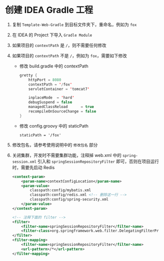 # 创建 IDEA Gradle 工程
1.  复制 `Template-Web-Gradle` 到目标文件夹下，重命名，例如为 `fox`

2. 在 IDEA 的 Project 下导入 `Gradle Module`

3. 如果项目的 `contextPath` 是 `/`，则不需要任何修改

4. 如果项目的 `contextPath` 不是 `/`，例如为 `fox`，需要如下修改
    * 修改 build.gradle 中的 contextPath

      ```java
      gretty {
          httpPort = 8080
          contextPath = '/fox'
          servletContainer = 'tomcat7'

          inplaceMode  = 'hard'
          debugSuspend = false
          managedClassReload      = true
          recompileOnSourceChange = false
      }
      ```

    * 修改 config.groovy 中的 staticPath

        ```
        staticPath = '/fox'
        ```

5. 修改包名，请参考使用说明中的 `修改包名` 部分

6. 关闭集群，开发时不需要集群功能，注释掉 web.xml 中的 `spring-session.xml` 引入和 `springSessionRepositoryFilter` 即可，否则在项目运行时，需要先启动 Redis

    ```xml
    <context-param>
        <param-name>contextConfigLocation</param-name>
        <param-value>
            classpath:config/mybatis.xml
            classpath:config/redis.xml <!-- 删除这一行 -->
            classpath:config/spring-security.xml
        </param-value>
    </context-param>
    ```

    ```xml
    <!-- 注释下面的 filter -->
    <filter>
        <filter-name>springSessionRepositoryFilter</filter-name>
        <filter-class>org.springframework.web.filter.DelegatingFilterProxy</filter-class>
    </filter>
    <filter-mapping>
        <filter-name>springSessionRepositoryFilter</filter-name>
        <url-pattern>/*</url-pattern>
    </filter-mapping>
    ```

    ​